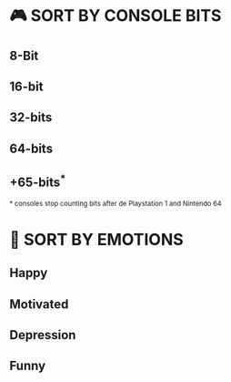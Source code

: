 # 🎮 SORT BY CONSOLE BITS

## 8-Bit

## 16-bit

## 32-bits

## 64-bits

## +65-bits<sup>*</sup>

<sub>* consoles stop counting bits after de Playstation 1 and Nintendo 64</sub>

# 🥲 SORT BY EMOTIONS

## Happy

## Motivated

## Depression

## Funny
